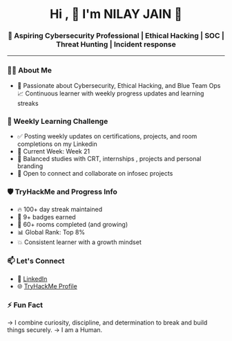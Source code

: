 <h1 align="center">Hi , 👋 I'm NILAY JAIN 👋 </h1>
<h3 align="center">🚀 Aspiring Cybersecurity Professional | Ethical Hacking | SOC | Threat Hunting | Incident response </h3>

---

### 🧑‍💻 About Me

- 🌟 Passionate about Cybersecurity, Ethical Hacking, and Blue Team Ops  
 📈 Continuous learner with weekly progress updates and learning streaks

### 🧠 Weekly Learning Challenge

- ✅ Posting weekly updates on certifications, projects, and room completions on my Linkedin 
- 📅 Current Week: Week 21  
- 🔁 Balanced studies with CRT, internships , projects and personal branding  
- 💬 Open to connect and collaborate on infosec projects  


### 🛡️ TryHackMe and Progress Info

- 🔥 100+ day streak maintained  
- 🏅 9+ badges earned  
- 🏁 60+ rooms completed (and growing)  
- 📊 Global Rank: Top 8%  
- 💥 Consistent learner with a growth mindset  

### 📫 Let's Connect

- 💼 [LinkedIn](https://www.linkedin.com/in/nilayjain26)
- 🌐 [TryHackMe Profile](https://tryhackme.com/p/NilayJain)


### ⚡ Fun Fact
 -> I combine curiosity, discipline, and determination to break and build things securely.
 -> I am a Human.

